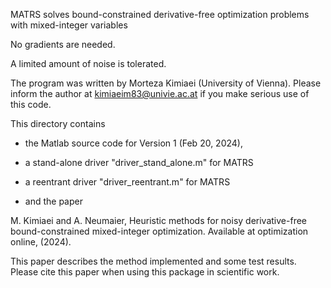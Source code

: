 
MATRS solves bound-constrained derivative-free optimization problems
with mixed-integer variables

No gradients are needed.

A limited amount of noise is tolerated. 

The program was written by Morteza Kimiaei (University of Vienna). 
Please inform the author at kimiaeim83@univie.ac.at if you make 
serious use of this code. 

This directory contains 

* the Matlab source code for Version 1 (Feb 20, 2024), 

* a stand-alone driver "driver_stand_alone.m" for MATRS 

* a reentrant driver "driver_reentrant.m" for MATRS 

* and the paper

M. Kimiaei and A. Neumaier,
Heuristic methods for noisy derivative-free bound-constrained 
mixed-integer optimization. Available at optimization online,
(2024).

This paper describes the method implemented and some test results. 
Please cite this paper when using this package in scientific work.

